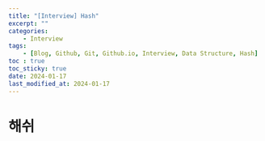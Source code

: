```yaml
---
title: "[Interview] Hash"
excerpt: ""
categories:
    - Interview
tags:
    - [Blog, Github, Git, Github.io, Interview, Data Structure, Hash]
toc : true
toc_sticky: true
date: 2024-01-17
last_modified_at: 2024-01-17
---
```

# 해쉬